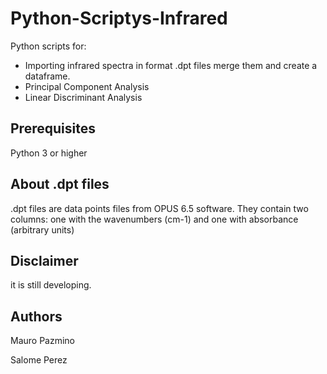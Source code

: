 # Python-Scriptys-Infrared
Python scripts for: 
* Importing infrared spectra in format .dpt files merge them and create a dataframe.
* Principal Component Analysis 
* Linear Discriminant Analysis

## Prerequisites
Python 3 or higher

## About .dpt files
.dpt files are data points files from OPUS 6.5 software. They contain two columns: one with the wavenumbers (cm-1) and one with absorbance (arbitrary units)

## Disclaimer
it is still developing.

## Authors
Mauro Pazmino

Salome Perez
